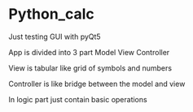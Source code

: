 # Python_calc

Just testing GUI with pyQt5

App is divided into 3 part Model View Controller

View is tabular like grid of symbols and numbers

Controller is like bridge between the model and view

In logic part just contain basic operations